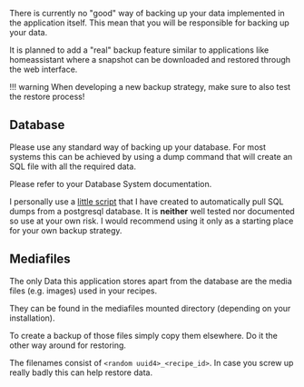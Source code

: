 There is currently no "good" way of backing up your data implemented in the application itself.
This mean that you will be responsible for backing up your data.

It is planned to add a "real" backup feature similar to applications like homeassistant where a snapshot can be
downloaded and restored through the web interface.

!!! warning
    When developing a new backup strategy, make sure to also test the restore process!

## Database
Please use any standard way of backing up your database. For most systems this can be achieved by using a dump 
command that will create an SQL file with all the required data.

Please refer to your Database System documentation.

I personally use a [little script](https://github.com/vabene1111/DockerPostgresBackups) that I have created to automatically pull SQL dumps from a postgresql database.
It is **neither** well tested nor documented so use at your own risk.
I would recommend using it only as a starting place for your own backup strategy.

## Mediafiles
The only Data this application stores apart from the database are the media files (e.g. images) used in your 
recipes.

They can be found in the mediafiles mounted directory (depending on your installation).

To create a backup of those files simply copy them elsewhere. Do it the other way around for restoring.

The filenames consist of `<random uuid4>_<recipe_id>`. In case you screw up really badly this can help restore data.